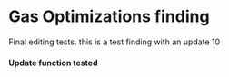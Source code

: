 # Gas Optimizations finding

Final editing tests. this is a test finding with an update 10

#### Update function tested